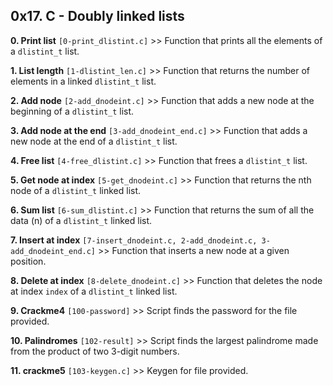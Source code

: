 ## 0x17. C - Doubly linked lists

**0. Print list** `[0-print_dlistint.c]` >> Function that prints all the elements of a `dlistint_t` list.

**1. List length** `[1-dlistint_len.c]` >> Function that returns the number of elements in a linked `dlistint_t` list.

**2. Add node** `[2-add_dnodeint.c]` >> Function that adds a new node at the beginning of a `dlistint_t` list.

**3. Add node at the end** `[3-add_dnodeint_end.c]` >> Function that adds a new node at the end of a `dlistint_t` list.

**4. Free list** `[4-free_dlistint.c]` >> Function that frees a `dlistint_t` list.

**5. Get node at index** `[5-get_dnodeint.c]` >> Function that returns the nth node of a `dlistint_t` linked list.

**6. Sum list** `[6-sum_dlistint.c]` >> Function that returns the sum of all the data (n) of a `dlistint_t` linked list.

**7. Insert at index** `[7-insert_dnodeint.c, 2-add_dnodeint.c, 3-add_dnodeint_end.c]` >> Function that inserts a new node at a given position.

**8. Delete at index** `[8-delete_dnodeint.c]` >> Function that deletes the node at index `index` of a `dlistint_t` linked list.

**9. Crackme4** `[100-password]` >> Script finds the password for the file provided.


**10. Palindromes** `[102-result]` >> Script finds  the largest palindrome made from the product of two 3-digit numbers.

**11. crackme5** `[103-keygen.c]` >> Keygen for file provided.
